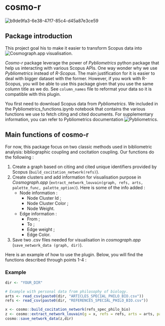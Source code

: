 # cosmo-r
![b9de9fa3-6e38-47f7-85c4-d45a87e3ce59](https://github.com/user-attachments/assets/7c66e0a4-887e-4fdc-a709-ee4a47166099)

## Package introduction
This project goal his to make it easier to transform Scopus data into ![Cosmograph.app visualisation](https://cosmograph.app/run/). 

_Cosmo-r_ package leverage the power of _Pybliometrics_ python package that help us interacting with various Scopus APIs. One way wonder why we use _Pybliometrics_ instead of _R-Scopus_. The main justification for it is easier to deal with bigger dataset with the former. However, if you work with R-Scopus, you will be able to use this package given that you use the same column title as we do. See `column_names` file to reformat your data so it is compatible with this plugin. 

You first need to download Scopus data from _Pybliometrics_. We included in the Pybliometrics_functions.ipynb notebook that contains the various functions we use to fetch citing and cited documents. For supplementary information, you can refer to Pybliometrics documentation ![Pybliometrics](pybliometrics.readthedocs.io). 

## Main functions of cosmo-r
For now, this package focus on two classic methods used in bibliometric analysis: bibliographic coupling and cocitation coupling. 
Our functions do the following : 
1. Create a graph based on citing and cited unique identifiers provided by Scopus (`build_cocitation_network(refs)`). 
3. Create clusters and add information for visualisation purpose in _Cosmograph.app_ (`extract_network_louvain(graph, refs, arts, palette_func, palette_option)`). Here is some of the info added : 
	- Node information : 
		- Node Cluster Id ; 
		- Node Cluster Color ; 
		- Node Weight.
	- Edge information : 
		- From ;  
		- To ; 
		- Edge weight ; 
		- Edge Color.
4. Save two .csv files needed for visualisation in _cosmograph.app_ (`save_network_data (graph, dir)`). 

Here is an example of how to use the plugin. Below, you will find the functions described through points 1-4 : 

### Example
```r
dir <- "YOUR_DIR"

# Example with personal data from philosophy of biology. 
arts <- read_csv(paste0(dir, "ARTICLES_SPECIAL_PHILO_BIO.csv"))
refs <- read_csv(paste0(dir, "REFERENCES_SPECIAL_PHILO_BIO.csv"))

x <- cosmo::build_cocitation_network(refs_spec_philo_bio)
z <- cosmo::extract_network_louvain(g = x, refs = refs, arts = arts, palette_func = scico,  palette_option = "hawaii")
cosmo::save_network_data(z,dir)
```
